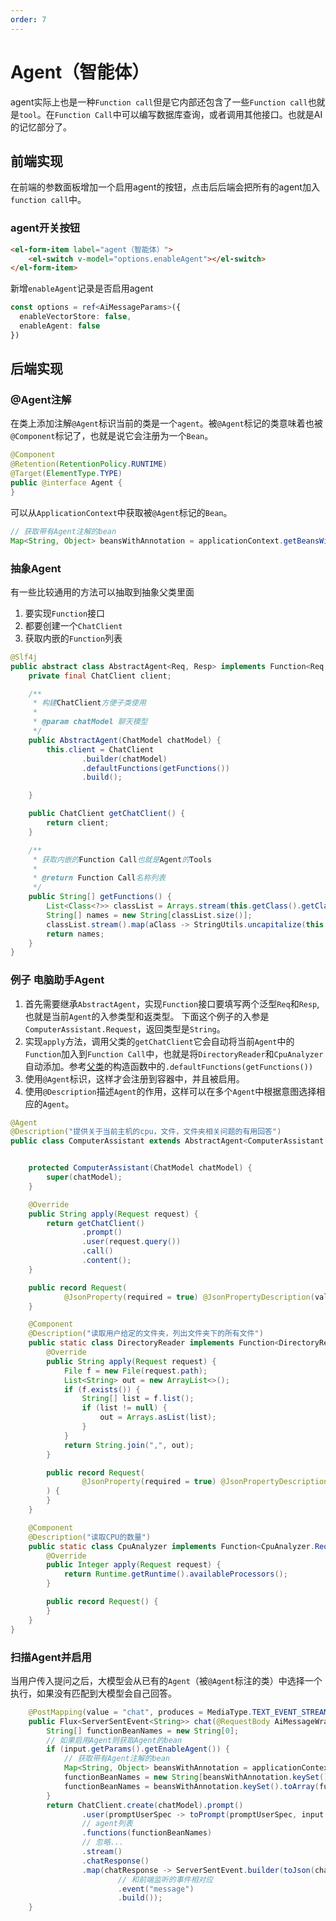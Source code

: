 ```yaml
---
order: 7
---
```

# Agent（智能体）

agent实际上也是一种`Function call`但是它内部还包含了一些`Function call`也就是`tool`。在`Function Call`中可以编写数据库查询，或者调用其他接口。也就是AI的记忆部分了。

## 前端实现

在前端的参数面板增加一个启用agent的按钮，点击后后端会把所有的agent加入`function call`中。

### agent开关按钮

```html
<el-form-item label="agent（智能体）">
    <el-switch v-model="options.enableAgent"></el-switch>
</el-form-item>
```

新增`enableAgent`记录是否启用agent

```ts
const options = ref<AiMessageParams>({
  enableVectorStore: false,
  enableAgent: false
})
```

## 后端实现

### @Agent注解

在类上添加注解`@Agent`标识当前的类是一个`agent`。被`@Agent`标记的类意味着也被`@Component`标记了，也就是说它会注册为一个`Bean`。

```java
@Component
@Retention(RetentionPolicy.RUNTIME)
@Target(ElementType.TYPE)
public @interface Agent {
}

```

可以从`ApplicationContext`中获取被`@Agent`标记的`Bean`。

```java
// 获取带有Agent注解的bean
Map<String, Object> beansWithAnnotation = applicationContext.getBeansWithAnnotation(Agent.class);
```

### 抽象Agent

有一些比较通用的方法可以抽取到抽象父类里面

1. 要实现`Function`接口
2. 都要创建一个`ChatClient`
3. 获取内嵌的`Function`列表

```java
@Slf4j
public abstract class AbstractAgent<Req, Resp> implements Function<Req, Resp> {
    private final ChatClient client;

    /**
     * 构建ChatClient方便子类使用
     *
     * @param chatModel 聊天模型
     */
    public AbstractAgent(ChatModel chatModel) {
        this.client = ChatClient
                .builder(chatModel)
                .defaultFunctions(getFunctions())
                .build();

    }

    public ChatClient getChatClient() {
        return client;
    }

    /**
     * 获取内嵌的Function Call也就是Agent的Tools
     *
     * @return Function Call名称列表
     */
    public String[] getFunctions() {
        List<Class<?>> classList = Arrays.stream(this.getClass().getClasses()).filter(aClass -> aClass.isAnnotationPresent(Description.class)).toList();
        String[] names = new String[classList.size()];
        classList.stream().map(aClass -> StringUtils.uncapitalize(this.getClass().getSimpleName()) + "." + aClass.getSimpleName()).toList().toArray(names);
        return names;
    }
}
```

### 例子 电脑助手Agent

1. 首先需要继承`AbstractAgent`，实现`Function`接口要填写两个泛型`Req`和`Resp`, 也就是当前`Agent`的入参类型和返类型。
下面这个例子的入参是`ComputerAssistant.Request`，返回类型是`String`。
2. 实现`apply`方法，调用父类的`getChatClient`它会自动将当前`Agent`中的`Function`加入到`Function Call`中，也就是将`DirectoryReader`和`CpuAnalyzer`自动添加。参考[父类](#抽象agent)的构造函数中的`.defaultFunctions(getFunctions())`
3. 使用`@Agent`标识，这样才会注册到容器中，并且被启用。
4. 使用`@Description`描述`Agent`的作用，这样可以在多个`Agent`中根据意图选择相应的`Agent`。

```java
@Agent
@Description("提供关于当前主机的cpu，文件，文件夹相关问题的有用回答")
public class ComputerAssistant extends AbstractAgent<ComputerAssistant.Request, String> {


    protected ComputerAssistant(ChatModel chatModel) {
        super(chatModel);
    }

    @Override
    public String apply(Request request) {
        return getChatClient()
                .prompt()
                .user(request.query())
                .call()
                .content();
    }

    public record Request(
            @JsonProperty(required = true) @JsonPropertyDescription(value = "用户原始的提问") String query) {
    }

    @Component
    @Description("读取用户给定的文件夹，列出文件夹下的所有文件")
    public static class DirectoryReader implements Function<DirectoryReader.Request, String> {
        @Override
        public String apply(Request request) {
            File f = new File(request.path);
            List<String> out = new ArrayList<>();
            if (f.exists()) {
                String[] list = f.list();
                if (list != null) {
                    out = Arrays.asList(list);
                }
            }
            return String.join(",", out);
        }

        public record Request(
                @JsonProperty(required = true) @JsonPropertyDescription("本机文件夹的绝对路径") String path
        ) {
        }
    }

    @Component
    @Description("读取CPU的数量")
    public static class CpuAnalyzer implements Function<CpuAnalyzer.Request, Integer> {
        @Override
        public Integer apply(Request request) {
            return Runtime.getRuntime().availableProcessors();
        }

        public record Request() {
        }
    }
}
```

### 扫描Agent并启用

当用户传入提问之后，大模型会从已有的`Agent`（被`@Agent`标注的类）中选择一个执行，如果没有匹配到大模型会自己回答。

```java
    @PostMapping(value = "chat", produces = MediaType.TEXT_EVENT_STREAM_VALUE)
    public Flux<ServerSentEvent<String>> chat(@RequestBody AiMessageWrapper input) {
        String[] functionBeanNames = new String[0];
        // 如果启用Agent则获取Agent的bean
        if (input.getParams().getEnableAgent()) {
            // 获取带有Agent注解的bean
            Map<String, Object> beansWithAnnotation = applicationContext.getBeansWithAnnotation(Agent.class);
            functionBeanNames = new String[beansWithAnnotation.keySet().size()];
            functionBeanNames = beansWithAnnotation.keySet().toArray(functionBeanNames);
        }
        return ChatClient.create(chatModel).prompt()
                .user(promptUserSpec -> toPrompt(promptUserSpec, input.getMessage()))
                // agent列表
                .functions(functionBeanNames)
                // 忽略...
                .stream()
                .chatResponse()
                .map(chatResponse -> ServerSentEvent.builder(toJson(chatResponse))
                        // 和前端监听的事件相对应
                        .event("message")
                        .build());
    }
```
